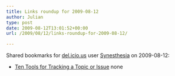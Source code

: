 ```yaml
---
title: Links roundup for 2009-08-12
author: Julian
type: post
date: 2009-08-12T13:01:52+00:00
url: /2009/08/12/links-roundup-for-2009-08-12/

---
```

Shared bookmarks for [del.icio.us][1] user [Synesthesia][2] on 2009-08-12:

  * [Ten Tools for Tracking a Topic or Issue][3] 
    none</li> </ul>

 [1]: https://del.icio.us/
 [2]: https://del.icio.us/synesthesia
 [3]: https://www.missiontolearn.com/2009/03/10-tools-tracking-topic